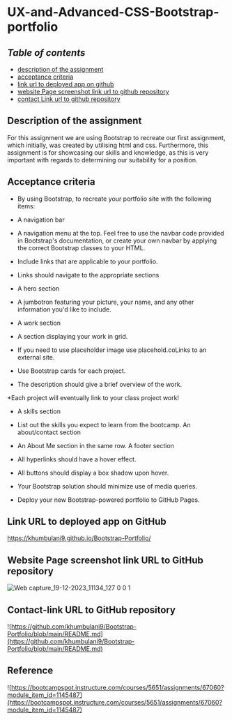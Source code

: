# UX-and-Advanced-CSS-Bootstrap-portfolio

## **_Table of contents_** 

* [description of the assignment](#description-of-the-assignment)
* [acceptance criteria](#acceptance-criteria)
* [link url to deployed app on github](#link-url-to-deployed-app-on-github)
* [website Page screenshot link url to github repository](#website-page-screenshot-link-url-to-github-repository)
* [contact Link url to github repository](#contact-link-url-to-github-repository)

## Description of the assignment

For this assignment we are using Bootstrap to recreate our first assignment, which initially, was created by utilising html and css. Furthermore, this assignment is for showcasing our skills and knowledge, as this is very important with regards to determining our suitability for a position.

## Acceptance criteria

*  By using Bootstrap, to recreate your portfolio site with the following items:

* A navigation bar

* A navigation menu at the top. Feel free to use the navbar code provided in Bootstrap's documentation, or create your own navbar by applying the correct Bootstrap classes to your HTML.

* Include links that are applicable to your portfolio.

* Links should navigate to the appropriate sections

* A hero section

* A jumbotron featuring your picture, your name, and any other information you'd like to include.
* A work section

* A section displaying your work in grid.

* If you need to use placeholder image use placehold.coLinks to an external site.

* Use Bootstrap cards for each project.

* The description should give a brief overview of the work.

*Each project will eventually link to your class project work!

* A skills section

* List out the skills you expect to learn from the bootcamp.
An about/contact section

* An About Me section in the same row.
A footer section

* All hyperlinks should have a hover effect.

* All buttons should display a box shadow upon hover.
 
* Your Bootstrap solution should minimize use of media queries.

* Deploy your new Bootstrap-powered portfolio to GitHub Pages.

## Link URL to deployed app on GitHub

https://khumbulani9.github.io/Bootstrap-Portfolio/

## Website Page screenshot link URL to GitHub repository
![Web capture_19-12-2023_11134_127 0 0 1](https://github.com/khumbulani9/Bootstrap-Portfolio/assets/146132836/c4774424-1894-4991-bcb0-90a3624b88aa)


## Contact-link URL to GitHub repository

![https://github.com/khumbulani9/Bootstrap-Portfolio/blob/main/README.md](https://github.com/khumbulani9/Bootstrap-Portfolio/blob/main/README.md)

## Reference

![https://bootcampspot.instructure.com/courses/5651/assignments/67060?module_item_id=1145487](https://bootcampspot.instructure.com/courses/5651/assignments/67060?module_item_id=1145487) 
